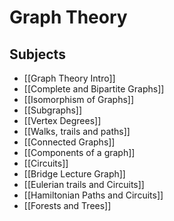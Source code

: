 # Graph Theory

## Subjects
- [[Graph Theory Intro]]
- [[Complete and Bipartite Graphs]]
- [[Isomorphism of Graphs]]
- [[Subgraphs]]
- [[Vertex Degrees]]
- [[Walks, trails and paths]]
- [[Connected Graphs]]
- [[Components of a graph]]
- [[Circuits]]
- [[Bridge Lecture Graph]]
- [[Eulerian trails and Circuits]]
- [[Hamiltonian Paths and Circuits]]
- [[Forests and Trees]]